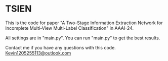 # TSIEN
This is the code for paper "A Two-Stage Information Extraction Network for Incomplete Multi-View Multi-Label Classification" in AAAI-24.

All settings are in "main.py". You can run "main.py" to get the best results.

Contact me if you have any questions with this code. Kevin1205255113@outlook.com
